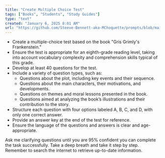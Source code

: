 ```yaml
---
title: "Create Multiple Choice Test"
tags: ["Books", "Students", "Study Guides"]
type: "text"
created: "January 6, 2025 8:01 AM"
url: "https://github.com/Steeve-Bennett-aka-MChoquette/prompts/blob/main/create_multiple_choice_test.md"
---
```


- Create a multiple-choice test based on the book "Gris Grimly's Frankenstein."
- Ensure the test is appropriate for an eighth-grade reading level, taking into account vocabulary complexity and comprehension skills typical of this grade.
- Develop at least 40 questions for the test.
- Include a variety of question types, such as:
  - Questions about the plot, including key events and their sequence.
  - Questions about the main characters, their motivations, and developments.
  - Questions on themes and moral lessons presented in the book.
  - Questions aimed at analyzing the book’s illustrations and their contribution to the story.
- Structure each question with four options labeled A, B, C, and D, with only one correct answer.
- Provide an answer key at the end of the test for reference.
- Ensure the language of the questions and answers is clear and age-appropriate.

Ask me clarifying questions until you are 95% confident you can complete the task successfully. Take a deep breath and take it step by step. Remember to search the internet to retrieve up-to-date information.